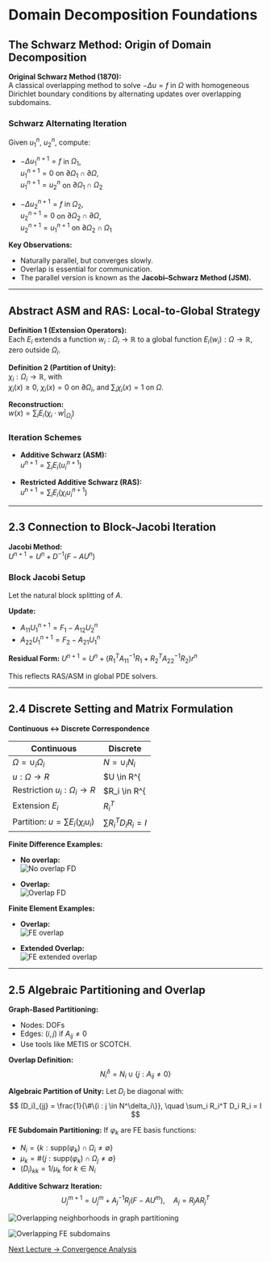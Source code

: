 # Domain Decomposition Foundations

## The Schwarz Method: Origin of Domain Decomposition

**Original Schwarz Method (1870):**  
A classical overlapping method to solve $-\Delta u = f$ in $\Omega$ with homogeneous Dirichlet boundary conditions by alternating updates over overlapping subdomains.

### Schwarz Alternating Iteration

Given $u^n_1$, $u^n_2$, compute:
- $-\Delta u^{n+1}_1 = f$ in $\Omega_1$,  
  $u^{n+1}_1 = 0$ on $\partial\Omega_1 \cap \partial\Omega$,  
  $u^{n+1}_1 = u^n_2$ on $\partial\Omega_1 \cap \Omega_2$

- $-\Delta u^{n+1}_2 = f$ in $\Omega_2$,  
  $u^{n+1}_2 = 0$ on $\partial\Omega_2 \cap \partial\Omega$,  
  $u^{n+1}_2 = u^{n+1}_1$ on $\partial\Omega_2 \cap \Omega_1$

**Key Observations:**
- Naturally parallel, but converges slowly.
- Overlap is essential for communication.
- The parallel version is known as the **Jacobi–Schwarz Method (JSM).**

---

## Abstract ASM and RAS: Local-to-Global Strategy

**Definition 1 (Extension Operators):**  
Each $E_i$ extends a function $w_i: \Omega_i \rightarrow \mathbb{R}$ to a global function $E_i(w_i): \Omega \rightarrow \mathbb{R}$, zero outside $\Omega_i$.

**Definition 2 (Partition of Unity):**  
$\chi_i: \Omega_i \rightarrow \mathbb{R}$, with  
$\chi_i(x) \geq 0$, $\chi_i(x) = 0$ on $\partial\Omega_i$, and $\sum_i \chi_i(x) = 1$ on $\Omega$.

**Reconstruction:**  
$w(x) = \sum_i E_i(\chi_i \cdot w|_{\Omega_i})$

### Iteration Schemes

- **Additive Schwarz (ASM):**  
  $u^{n+1} = \sum_i E_i(u^{n+1}_i)$

- **Restricted Additive Schwarz (RAS):**  
  $u^{n+1} = \sum_i E_i(\chi_i u^{n+1}_i)$

---

## 2.3 Connection to Block-Jacobi Iteration

**Jacobi Method:**  
$U^{n+1} = U^n + D^{-1}(F - AU^n)$

### Block Jacobi Setup

Let the natural block splitting of $A$.

**Update:**
- $A_{11} U_1^{n+1} = F_1 - A_{12} U_2^n$
- $A_{22} U_1^{n+1} = F_2 - A_{21} U_1^n$

**Residual Form:**
$U^{n+1} = U^n +(R_1^T A_{11}^{-1} R_1 + R_2^T A_{22}^{-1} R_2)r^n$


This reflects RAS/ASM in global PDE solvers.

---

## 2.4 Discrete Setting and Matrix Formulation

**Continuous ↔ Discrete Correspondence**

| Continuous                          | Discrete               |
|-------------------------------------|------------------------|
| $\Omega = \cup_i \Omega_i$ | $N = \cup_i N_i$ |
| $u : \Omega \to {R}$ | $U \in R^{|N|}$ |
| Restriction $u_i: \Omega_i \to {R}$ | $R_i \in R^{|N_i| \times |N|}$ |
| Extension $E_i$ | $R_i^T$ |
| Partition: $u = \sum E_i(\chi_i u_i)$ | $\sum R_i^T D_i R_i = I$ |

**Finite Difference Examples:**

- **No overlap:**  
  ![No overlap FD](images/fig_fd_no_overlap.png)

- **Overlap:**  
  ![Overlap FD](images/fig_fd_overlap.png)

**Finite Element Examples:**

- **Overlap:**  
  ![FE overlap](images/fig_fe_overlap.png)

- **Extended Overlap:**  
  ![FE extended overlap](images/fig_fe_extended_overlap.png)

---

## 2.5 Algebraic Partitioning and Overlap

**Graph-Based Partitioning:**
- Nodes: DOFs
- Edges: $(i,j)$ if $A_{ij} \ne 0$
- Use tools like METIS or SCOTCH.

**Overlap Definition:**
$$
N^\delta_i = N_i \cup \{j : A_{ij} \ne 0\}
$$

**Algebraic Partition of Unity:**
Let $D_i$ be diagonal with:
$$
(D_i)_{jj} = \frac{1}{\#\{i : j \in N^\delta_i\}}, \quad \sum_i R_i^T D_i R_i = I
$$

**FE Subdomain Partitioning:**
If $\varphi_k$ are FE basis functions:
- $N_i = \{k : \text{supp}(\varphi_k) \cap \Omega_i \ne \emptyset\}$
- $\mu_k = \#\{j : \text{supp}(\varphi_k) \cap \Omega_j \ne \emptyset\}$
- $(D_i)_{kk} = 1/\mu_k$ for $k \in N_i$

**Additive Schwarz Iteration:**
$$
U^{m+1}_j = U^m_j + A_j^{-1} R_j(F - AU^m), \quad A_j = R_j A R_j^T
$$

![Overlapping neighborhoods in graph partitioning](images/fig_graph_overlap.png)

![Overlapping FE subdomains](images/fig_fe_subdomains.png)

[Next Lecture → Convergence Analysis](./convergence-analysis.md)
